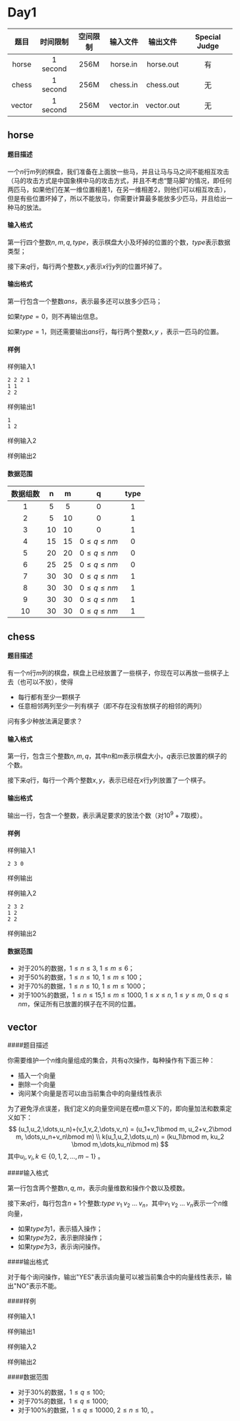 # Day1

|   题目   |   时间限制   | 空间限制 |   输入文件    |    输出文件    | Special Judge |
| :----: | :------: | :--: | :-------: | :--------: | :-----------: |
| horse  | 1 second | 256M | horse.in  | horse.out  |       有       |
| chess  | 1 second | 256M | chess.in  | chess.out  |       无       |
| vector | 1 second | 256M | vector.in | vector.out |       无       |

## horse

#### 题目描述

一个$n$行$m$列的棋盘，我们准备在上面放一些马，并且让马与马之间不能相互攻击（马的攻击方式是中国象棋中马的攻击方式，并且不考虑“蹩马脚”的情况，即任何两匹马，如果他们在某一维位置相差1，在另一维相差2，则他们可以相互攻击），但是有些位置坏掉了，所以不能放马，你需要计算最多能放多少匹马，并且给出一种马的放法。

#### 输入格式

第一行四个整数$n, m,q,type$，表示棋盘大小及坏掉的位置的个数，$type$表示数据类型；

接下来$q$行，每行两个整数$x,y$表示$x$行$y$列的位置坏掉了。

#### 输出格式

第一行包含一个整数$ans$，表示最多还可以放多少匹马；

如果$type = 0$，则不再输出信息。

如果$type = 1$，则还需要输出$ans$行，每行两个整数$x,y$ ，表示一匹马的位置。

#### 样例

样例输入1

```
2 2 2 1
1 1
2 2
```

样例输出1

```
1
1 2
```

样例输入2

样例输出2

#### 数据范围

| 数据组数 |  n   |  m   |         q          | type |
| :--: | :--: | :--: | :----------------: | :--: |
|  1   |  5   |  5   |         0          |  1   |
|  2   |  5   |  10  |         0          |  1   |
|  3   |  10  |  10  |         0          |  1   |
|  4   |  15  |  15  | $0 \leq q \leq nm$ |  0   |
|  5   |  20  |  20  | $0 \leq q \leq nm$ |  0   |
|  6   |  25  |  25  | $0 \leq q \leq nm$ |  0   |
|  7   |  30  |  30  | $0 \leq q \leq nm$ |  1   |
|  8   |  30  |  30  | $0 \leq q \leq nm$ |  1   |
|  9   |  30  |  30  | $0 \leq q \leq nm$ |  1   |
|  10  |  30  |  30  | $0 \leq q \leq nm$ |  1   |



## chess

#### 题目描述

有一个$n$行$m$列的棋盘，棋盘上已经放置了一些棋子，你现在可以再放一些棋子上去（也可以不放），使得

- 每行都有至少一颗棋子
- 任意相邻两列至少一列有棋子（即不存在没有放棋子的相邻的两列）

问有多少种放法满足要求？

#### 输入格式

第一行，包含三个整数$n, m, q$，其中$n$和$m$表示棋盘大小，$q$表示已放置的棋子的个数。

接下来$q$行，每行一个两个整数$x,y$，表示已经在$x$行$y$列放置了一个棋子。

#### 输出格式

输出一行，包含一个整数，表示满足要求的放法个数（对$10^9 + 7$取模）。

#### 样例

样例输入1

```
2 3 0
```

样例输出

样例输入2

```
2 3 2
1 2
2 2
```


样例输出2

#### 数据范围

- 对于$20\%$的数据，$1 \leq n \leq 3$, $1 \leq m \leq 6$；
- 对于$50\%$的数据，$1 \leq n \leq 10$, $1 \leq m \leq 100$；
- 对于$70\%$的数据，$1 \leq n \leq 10$, $1 \leq m \leq 1000$；
- 对于$100\%$的数据，$1 \leq n \leq 15$,$1 \leq m \leq 1000$, $1 \leq x \leq n$, $1 \leq y \leq m$, $0 \leq q \leq nm$，保证所有已放置的棋子在不同的位置。  

## vector

####题目描述

你需要维护一个$n$维向量组成的集合，共有$q$次操作，每种操作有下面三种：

- 插入一个向量
- 删除一个向量
- 询问某个向量是否可以由当前集合中的向量线性表示

为了避免浮点误差，我们定义的向量空间是在模$m$意义下的，即向量加法和数乘定义如下：
$$
(u_1,u_2,\dots,u_n)+(v_1,v_2,\dots,v_n) = (u_1+v_1\bmod m, u_2+v_2\bmod m, \dots,u_n+v_n\bmod m) \\
k(u_1,u_2,\dots,u_n) = (ku_1\bmod m, ku_2 \bmod m,\dots,ku_n\bmod m)
$$
其中$u_i, v_i, k \in \{0, 1, 2, \dots, m-1\}$ 。

####输入格式

第一行包含两个整数$n,q,m$，表示向量维数和操作个数以及模数。

接下来$q$行，每行包含$n+1$个整数:$type \; v_1\; v_2\; \dots \; v_n$，其中$v_1 \; v_2 \; \dots \; v_n$表示一个$n$维向量，

- 如果$type$为$1$，表示插入操作；
- 如果$type$为2，表示删除操作；
- 如果$type$为3，表示询问操作。 

####输出格式

对于每个询问操作，输出"YES"表示该向量可以被当前集合中的向量线性表示，输出"NO"表示不能。

####样例

样例输入1

样例输出1

样例输入2

样例输出2

####数据范围

- 对于$30\%$的数据，$1 \leq q \leq 100$;
- 对于$70\%$的数据，$1 \leq q \leq 1000$;
- 对于$100\%​$的数据，$1 \leq q \leq 10000​$, $2 \leq n \leq 10​$, 。


